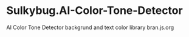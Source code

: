 # Sulkybug.AI-Color-Tone-Detector
AI Color Tone Detector backgrund and text color
library bran.js.org
